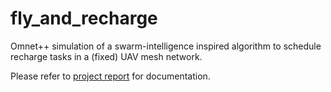# fly_and_recharge
Omnet++ simulation of a swarm-intelligence inspired algorithm to schedule recharge tasks in a (fixed) UAV mesh network.

Please refer to [project report](battery-charge-scheduling.pdf) for documentation.
